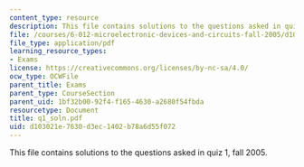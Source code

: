 ```yaml
---
content_type: resource
description: This file contains solutions to the questions asked in quiz 1, fall 2005.
file: /courses/6-012-microelectronic-devices-and-circuits-fall-2005/d103021e7630d3ec1402b78a6d55f072_q1_soln.pdf
file_type: application/pdf
learning_resource_types:
- Exams
license: https://creativecommons.org/licenses/by-nc-sa/4.0/
ocw_type: OCWFile
parent_title: Exams
parent_type: CourseSection
parent_uid: 1bf32b00-92f4-f165-4630-a2680f54fbda
resourcetype: Document
title: q1_soln.pdf
uid: d103021e-7630-d3ec-1402-b78a6d55f072
---
```

This file contains solutions to the questions asked in quiz 1, fall 2005.